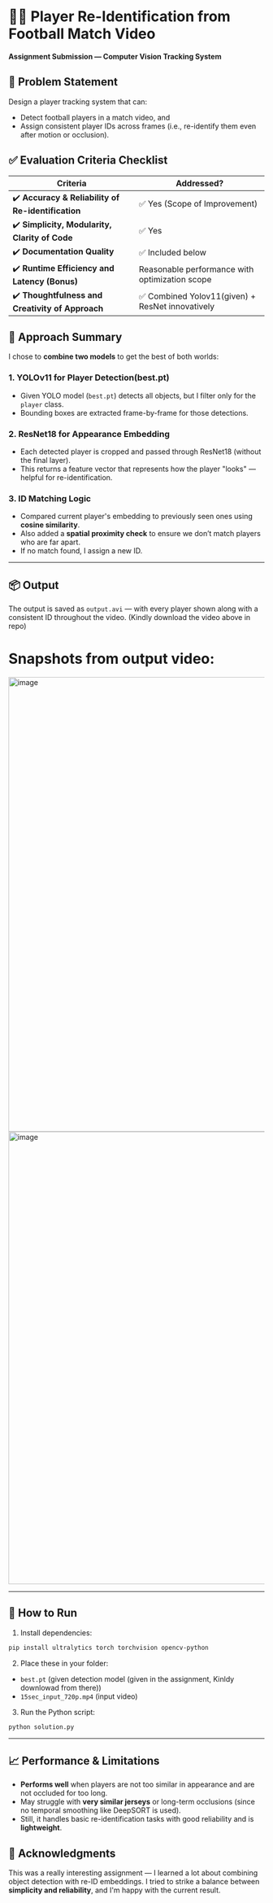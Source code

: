 # 🏃‍♂️ Player Re-Identification from Football Match Video

**Assignment Submission — Computer Vision Tracking System**

## 🎯 Problem Statement

Design a player tracking system that can:

* Detect football players in a match video, and
* Assign consistent player IDs across frames (i.e., re-identify them even after motion or occlusion).

## ✅ Evaluation Criteria Checklist

| Criteria                                           | Addressed?                                        |
| -------------------------------------------------- | ------------------------------------------------- |
| ✔️ **Accuracy & Reliability of Re-identification** | ✅ Yes (Scope of Improvement)                |
| ✔️ **Simplicity, Modularity, Clarity of Code**     | ✅ Yes                                             |
| ✔️ **Documentation Quality**                       | ✅ Included below                                  |
| ✔️ **Runtime Efficiency and Latency (Bonus)**      |  Reasonable performance with optimization scope |
| ✔️ **Thoughtfulness and Creativity of Approach**   | ✅ Combined Yolov11(given) + ResNet innovatively             |


## 🧠 Approach Summary

I chose to **combine two models** to get the best of both worlds:

### 1. **YOLOv11 for Player Detection(best.pt)**

* Given YOLO model (`best.pt`) detects all objects, but I filter only for the `player` class.
* Bounding boxes are extracted frame-by-frame for those detections.

### 2. **ResNet18 for Appearance Embedding**

* Each detected player is cropped and passed through ResNet18 (without the final layer).
* This returns a feature vector that represents how the player "looks" — helpful for re-identification.

### 3. **ID Matching Logic**

* Compared current player's embedding to previously seen ones using **cosine similarity**.
* Also added a **spatial proximity check** to ensure we don’t match players who are far apart.
* If no match found, I assign a new ID.

---

## 📦 Output

The output is saved as `output.avi` — with every player shown along with a consistent ID throughout the video.
(Kindly download the video above in repo)

# Snapshots from output video:

<img width="894" alt="image" src="https://github.com/user-attachments/assets/a88f67e8-f89a-4d3f-b3af-b71dcf202814" />

<img width="890" alt="image" src="https://github.com/user-attachments/assets/61cf1a0f-98a9-49c8-9bbf-a9ba2ed7bee3" />




---

## 🚀 How to Run

1. Install dependencies:

```bash
pip install ultralytics torch torchvision opencv-python
```

2. Place these in your folder:

* `best.pt` (given detection model (given in the assignment, Kinldy downlowad from there))
* `15sec_input_720p.mp4` (input video)

3. Run the Python script:

```bash
python solution.py
```

---

## 📈 Performance & Limitations

* **Performs well** when players are not too similar in appearance and are not occluded for too long.
* May struggle with **very similar jerseys** or long-term occlusions (since no temporal smoothing like DeepSORT is used).
* Still, it handles basic re-identification tasks with good reliability and is **lightweight**.

## 🤝 Acknowledgments

This was a really interesting assignment — I learned a lot about combining object detection with re-ID embeddings. I tried to strike a balance between **simplicity and reliability**, and I'm happy with the current result.
